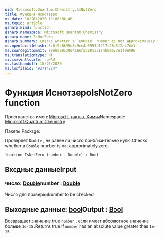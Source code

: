 ```yaml
---
uid: Microsoft.Quantum.Chemistry.IsNotZero
title: Функция Иснотзеро
ms.date: 10/26/2020 12:00:00 AM
ms.topic: article
qsharp.kind: function
qsharp.namespace: Microsoft.Quantum.Chemistry
qsharp.name: IsNotZero
qsharp.summary: Checks whether a `Double` number is not approximately zero.
ms.openlocfilehash: 3c0f9c6695e8c9ec4a0953d5217c28c512ac7de1
ms.sourcegitcommit: 29e0d88a30e4166fa580132124b0eb57e1f0e986
ms.translationtype: MT
ms.contentlocale: ru-RU
ms.lasthandoff: 10/27/2020
ms.locfileid: "92714824"
---
```

# <a name="isnotzero-function"></a><span data-ttu-id="9baf2-102">Функция Иснотзеро</span><span class="sxs-lookup"><span data-stu-id="9baf2-102">IsNotZero function</span></span>

<span data-ttu-id="9baf2-103">Пространство имен: [Microsoft. тактов. Химия](xref:Microsoft.Quantum.Chemistry)</span><span class="sxs-lookup"><span data-stu-id="9baf2-103">Namespace: [Microsoft.Quantum.Chemistry](xref:Microsoft.Quantum.Chemistry)</span></span>

<span data-ttu-id="9baf2-104">Пакеты [](https://nuget.org/packages/)</span><span class="sxs-lookup"><span data-stu-id="9baf2-104">Package: [](https://nuget.org/packages/)</span></span>


<span data-ttu-id="9baf2-105">Проверяет `Double` , не равен ли число приблизительно нулю.</span><span class="sxs-lookup"><span data-stu-id="9baf2-105">Checks whether a `Double` number is not approximately zero.</span></span>

```qsharp
function IsNotZero (number : Double) : Bool
```


## <a name="input"></a><span data-ttu-id="9baf2-106">Входные данные</span><span class="sxs-lookup"><span data-stu-id="9baf2-106">Input</span></span>

### <a name="number--double"></a><span data-ttu-id="9baf2-107">число: [Double](xref:microsoft.quantum.lang-ref.double)</span><span class="sxs-lookup"><span data-stu-id="9baf2-107">number : [Double](xref:microsoft.quantum.lang-ref.double)</span></span>

<span data-ttu-id="9baf2-108">Число для проверки</span><span class="sxs-lookup"><span data-stu-id="9baf2-108">Number to be checked</span></span>



## <a name="output--bool"></a><span data-ttu-id="9baf2-109">Выходные данные: [bool](xref:microsoft.quantum.lang-ref.bool)</span><span class="sxs-lookup"><span data-stu-id="9baf2-109">Output : [Bool](xref:microsoft.quantum.lang-ref.bool)</span></span>

<span data-ttu-id="9baf2-110">Возвращает значение true `number` , если имеет абсолютное значение больше `1e-15` .</span><span class="sxs-lookup"><span data-stu-id="9baf2-110">Returns true if `number` has an absolute value greater than `1e-15`.</span></span>